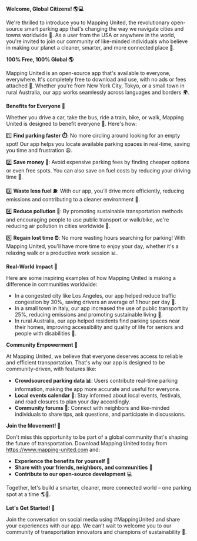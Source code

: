 **Welcome, Global Citizens! 🌎💻**

We're thrilled to introduce you to Mapping United, the revolutionary open-source smart parking app that's changing the way we navigate cities and towns worldwide 🚀. As a user from the USA or anywhere in the world, you're invited to join our community of like-minded individuals who believe in making our planet a cleaner, smarter, and more connected place 🌟.

**100% Free, 100% Global 🌎**

Mapping United is an open-source app that's available to everyone, everywhere. It's completely free to download and use, with no ads or fees attached 💸. Whether you're from New York City, Tokyo, or a small town in rural Australia, our app works seamlessly across languages and borders 🌍.

**Benefits for Everyone 🤝**

Whether you drive a car, take the bus, ride a train, bike, or walk, Mapping United is designed to benefit everyone 💪. Here's how:

1️⃣ **Find parking faster ⏱️**: No more circling around looking for an empty spot! Our app helps you locate available parking spaces in real-time, saving you time and frustration 😩.

2️⃣ **Save money 💸**: Avoid expensive parking fees by finding cheaper options or even free spots. You can also save on fuel costs by reducing your driving time 🚗.

3️⃣ **Waste less fuel ⛽️**: With our app, you'll drive more efficiently, reducing emissions and contributing to a cleaner environment 🌿.

4️⃣ **Reduce pollution 💨**: By promoting sustainable transportation methods and encouraging people to use public transport or walk/bike, we're reducing air pollution in cities worldwide 🌱.

5️⃣ **Regain lost time ⏰**: No more wasting hours searching for parking! With Mapping United, you'll have more time to enjoy your day, whether it's a relaxing walk or a productive work session 📊.

**Real-World Impact 💖**

Here are some inspiring examples of how Mapping United is making a difference in communities worldwide:

* In a congested city like Los Angeles, our app helped reduce traffic congestion by 30%, saving drivers an average of 1 hour per day 🚗.
* In a small town in Italy, our app increased the use of public transport by 25%, reducing emissions and promoting sustainable living 🚌.
* In rural Australia, our app helped residents find parking spaces near their homes, improving accessibility and quality of life for seniors and people with disabilities 👴.

**Community Empowerment 💪**

At Mapping United, we believe that everyone deserves access to reliable and efficient transportation. That's why our app is designed to be community-driven, with features like:

* **Crowdsourced parking data 📊**: Users contribute real-time parking information, making the app more accurate and useful for everyone.
* **Local events calendar 📆**: Stay informed about local events, festivals, and road closures to plan your day accordingly.
* **Community forums 💬**: Connect with neighbors and like-minded individuals to share tips, ask questions, and participate in discussions.

**Join the Movement! 🌟**

Don't miss this opportunity to be part of a global community that's shaping the future of transportation. Download Mapping United today from https://www.mapping-united.com and:

* **Experience the benefits for yourself** 🎉
* **Share with your friends, neighbors, and communities** 👫
* **Contribute to our open-source development** 💻

Together, let's build a smarter, cleaner, more connected world – one parking spot at a time 🌎💪.

**Let's Get Started! 🚀**

Join the conversation on social media using #MappingUnited and share your experiences with our app. We can't wait to welcome you to our community of transportation innovators and champions of sustainability 🌟.